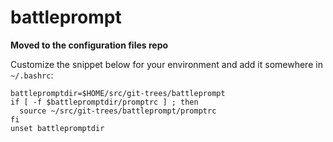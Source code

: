 battleprompt
============

**Moved to the configuration files repo**

Customize the snippet below for your environment and add it somewhere
in `~/.bashrc`:

    battlepromptdir=$HOME/src/git-trees/battleprompt
    if [ -f $battlepromptdir/promptrc ] ; then
      source ~/src/git-trees/battleprompt/promptrc 
    fi
    unset battlepromptdir



